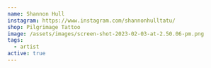 ```yaml
---
name: Shannon Hull
instagram: https://www.instagram.com/shannonhulltatu/
shop: Pilgrimage Tattoo
image: /assets/images/screen-shot-2023-02-03-at-2.50.06-pm.png
tags:
  - artist
active: true
---
```

